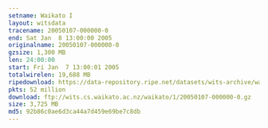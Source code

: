 ```yaml
---
setname: Waikato I
layout: witsdata
tracename: 20050107-000000-0
end: Sat Jan  8 13:00:00 2005
originalname: 20050107-000000-0
gzsize: 1,300 MB
len: 24:00:00
start: Fri Jan  7 13:00:01 2005
totalwirelen: 19,688 MB
ripedownload: https://data-repository.ripe.net/datasets/wits-archive/waikato/1/20050107-000000-0.gz
pkts: 52 million
download: ftp://wits.cs.waikato.ac.nz/waikato/1/20050107-000000-0.gz
size: 3,725 MB
md5: 92b86c0ae6d3ca44a7d459e69be7c8db
---
```

